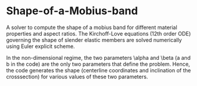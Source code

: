 # Shape-of-a-Mobius-band
A solver to compute the shape of a mobius band for different material properties and aspect ratios. 
The Kirchoff-Love equations (12th order ODE) governing the shape of slender elastic members are solved numerically using Euler explicit scheme. 


In the non-dimensional regime, the two parameters \alpha and \beta (a and b in the code) are the only two parameters that define the problem. Hence, the code generates the shape (centerline coordinates and inclination of the crosssection) for various values of these two parameters.
